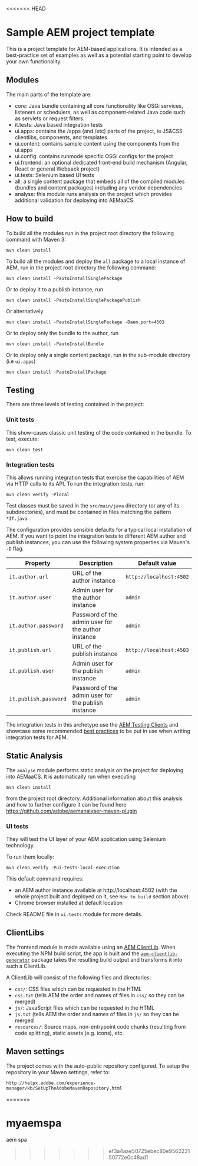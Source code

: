 <<<<<<< HEAD
# Sample AEM project template

This is a project template for AEM-based applications. It is intended as a best-practice set of examples as well as a potential starting point to develop your own functionality.

## Modules

The main parts of the template are:

* core: Java bundle containing all core functionality like OSGi services, listeners or schedulers, as well as component-related Java code such as servlets or request filters.
* it.tests: Java based integration tests
* ui.apps: contains the /apps (and /etc) parts of the project, ie JS&CSS clientlibs, components, and templates
* ui.content: contains sample content using the components from the ui.apps
* ui.config: contains runmode specific OSGi configs for the project
* ui.frontend: an optional dedicated front-end build mechanism (Angular, React or general Webpack project)
* ui.tests: Selenium based UI tests
* all: a single content package that embeds all of the compiled modules (bundles and content packages) including any vendor dependencies
* analyse: this module runs analysis on the project which provides additional validation for deploying into AEMaaCS

## How to build

To build all the modules run in the project root directory the following command with Maven 3:

    mvn clean install

To build all the modules and deploy the `all` package to a local instance of AEM, run in the project root directory the following command:

    mvn clean install -PautoInstallSinglePackage

Or to deploy it to a publish instance, run

    mvn clean install -PautoInstallSinglePackagePublish

Or alternatively

    mvn clean install -PautoInstallSinglePackage -Daem.port=4503

Or to deploy only the bundle to the author, run

    mvn clean install -PautoInstallBundle

Or to deploy only a single content package, run in the sub-module directory (i.e `ui.apps`)

    mvn clean install -PautoInstallPackage

## Testing

There are three levels of testing contained in the project:

### Unit tests

This show-cases classic unit testing of the code contained in the bundle. To
test, execute:

    mvn clean test

### Integration tests

This allows running integration tests that exercise the capabilities of AEM via
HTTP calls to its API. To run the integration tests, run:

    mvn clean verify -Plocal

Test classes must be saved in the `src/main/java` directory (or any of its
subdirectories), and must be contained in files matching the pattern `*IT.java`.

The configuration provides sensible defaults for a typical local installation of
AEM. If you want to point the integration tests to different AEM author and
publish instances, you can use the following system properties via Maven's `-D`
flag.

| Property | Description | Default value |
| --- | --- | --- |
| `it.author.url` | URL of the author instance | `http://localhost:4502` |
| `it.author.user` | Admin user for the author instance | `admin` |
| `it.author.password` | Password of the admin user for the author instance | `admin` |
| `it.publish.url` | URL of the publish instance | `http://localhost:4503` |
| `it.publish.user` | Admin user for the publish instance | `admin` |
| `it.publish.password` | Password of the admin user for the publish instance | `admin` |

The integration tests in this archetype use the [AEM Testing
Clients](https://github.com/adobe/aem-testing-clients) and showcase some
recommended [best
practices](https://github.com/adobe/aem-testing-clients/wiki/Best-practices) to
be put in use when writing integration tests for AEM.

## Static Analysis

The `analyse` module performs static analysis on the project for deploying into AEMaaCS. It is automatically
run when executing

    mvn clean install

from the project root directory. Additional information about this analysis and how to further configure it
can be found here https://github.com/adobe/aemanalyser-maven-plugin

### UI tests

They will test the UI layer of your AEM application using Selenium technology. 

To run them locally:

    mvn clean verify -Pui-tests-local-execution

This default command requires:
* an AEM author instance available at http://localhost:4502 (with the whole project built and deployed on it, see `How to build` section above)
* Chrome browser installed at default location

Check README file in `ui.tests` module for more details.

## ClientLibs

The frontend module is made available using an [AEM ClientLib](https://helpx.adobe.com/experience-manager/6-5/sites/developing/using/clientlibs.html). When executing the NPM build script, the app is built and the [`aem-clientlib-generator`](https://github.com/wcm-io-frontend/aem-clientlib-generator) package takes the resulting build output and transforms it into such a ClientLib.

A ClientLib will consist of the following files and directories:

- `css/`: CSS files which can be requested in the HTML
- `css.txt` (tells AEM the order and names of files in `css/` so they can be merged)
- `js/`: JavaScript files which can be requested in the HTML
- `js.txt` (tells AEM the order and names of files in `js/` so they can be merged
- `resources/`: Source maps, non-entrypoint code chunks (resulting from code splitting), static assets (e.g. icons), etc.

## Maven settings

The project comes with the auto-public repository configured. To setup the repository in your Maven settings, refer to:

    http://helpx.adobe.com/experience-manager/kb/SetUpTheAdobeMavenRepository.html
=======
# myaemspa
aem spa
>>>>>>> ef3a4aae50725ebec80e956223150772e0c48ad1
